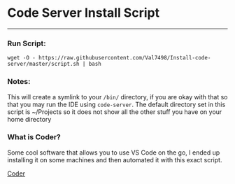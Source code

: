 # Code Server Install Script
___

### Run Script:

```wget -O - https://raw.githubusercontent.com/Val7498/Install-code-server/master/script.sh | bash```

### Notes:


This will create a symlink to your `/bin/` directory, if you are okay with that so that you may run the IDE using `code-server`.
The default directory set in this script is ~/Projects so it does not show all the other stuff you have on your home directory

### What is Coder?

Some cool software that allows you to use VS Code on the go, I ended up installing it on some machines and then automated it with this exact script.


[Coder](http://coder.com)
